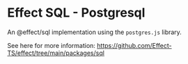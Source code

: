 # Effect SQL - Postgresql

An @effect/sql implementation using the `postgres.js` library.

See here for more information: https://github.com/Effect-TS/effect/tree/main/packages/sql

